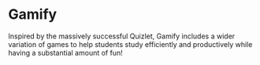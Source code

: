# Gamify
Inspired by the massively successful Quizlet, Gamify includes a wider variation of games to help students study efficiently and productively while having a substantial amount of fun!
